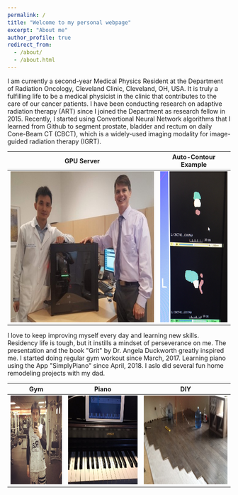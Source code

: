 ```yaml
---
permalink: /
title: "Welcome to my personal webpage"
excerpt: "About me"
author_profile: true
redirect_from: 
  - /about/
  - /about.html
---
```


I am currently a second-year Medical Physics Resident at the Department of Radiation Oncology, Cleveland Clinic, Cleveland, OH, USA. It is truly a fulfilling life to be a medical physicist in the clinic that contributes to the care of our cancer patients. I have been conducting research on adaptive radiation therapy (ART) since I joined the Department as research fellow in 2015. Recently, I started using Convertional Neural Network algorithms that I learned from Github to segment prostate, bladder and rectum on daily Cone-Beam CT (CBCT), which is a widely-used imaging modality for image-guided radiation therapy (IGRT). 

| GPU Server| Auto-Contour Example|
| --- | --- |
|<img src="/images/GPUserver.jpg" alt="alt text" width="472" height='340'>  |<img src="/images/CBCTContour.jpg" alt="alt text" height="340">|
 

I love to keep improving myself every day and learning new skills. Residency life is tough, but it instills a mindset of perseverance on me. The presentation and the book "Grit" by Dr. Angela Duckworth greatly inspired me. I started doing regular gym workout since March, 2017. Learning piano using the App "SimplyPiano" since April, 2018. I aslo did several fun home remodeling projects with my dad.

| Gym | Piano | DIY|
| --- | --- | --- |
|<img src="/images/Gym.jpg" alt="alt text" height="200" > |<img src="/images/Piano.jpg" alt="alt text" height="200">|<img src="/images/DIY3.jpg" alt="alt text" height="200">|
